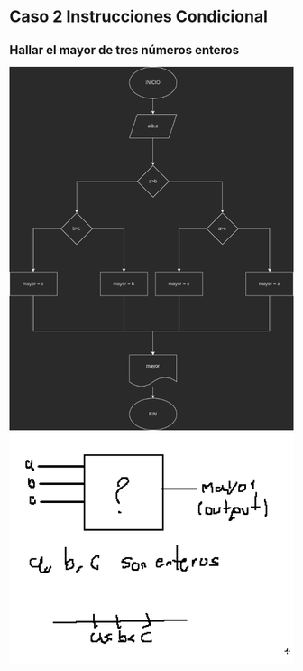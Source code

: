 # Caso 2 Instrucciones Condicional
## Hallar el mayor de tres números enteros

![diagrama del numero mayor](Diagrama.drawio.png)
![diagrama del numero mayor](Analisis.png)
